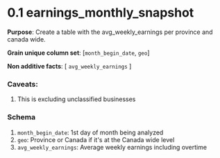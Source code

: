 # 0.1 earnings_monthly_snapshot

**Purpose**: Create a table with the avg_weekly_earnings per province and canada wide.

**Grain unique column set**: [`month_begin_date`, `geo`]

**Non additive facts**: [ `avg_weekly_earnings` ]

### Caveats:
1. This is excluding unclassified businesses

### Schema
1. `month_begin_date`: 1st day of month being analyzed
2. `geo`: Province or Canada if it's at the Canada wide level
3. `avg_weekly_earnings`: Average weekly earnings including overtime